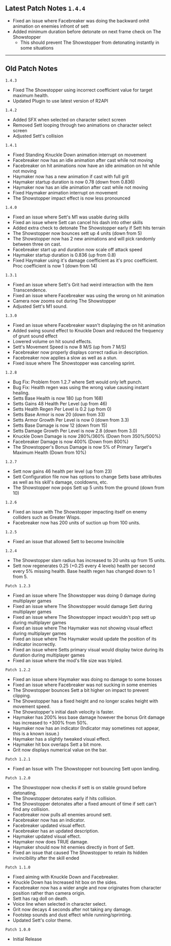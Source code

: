 ## Latest Patch Notes `1.4.4`
* Fixed an issue where Facebreaker was doing the backward onhit animation on enemies infront of sett
* Added minimum duration before detonate on next frame check on The Showstopper    
    * This should prevent The Showstopper from detonating instantly in some situations

---

## Old Patch Notes
`1.4.3`
* Fixed The Showstopper using incorrect coefficient value for target maximum health.
* Updated Plugin to use latest version of R2API

`1.4.2`
* Added SFX when selected on character select screen
* Removed Sett looping through two animations on character select screen
* Adjusted Sett's collision

`1.4.1`
* Fixed Standing Knuckle Down animation interrupt on movement
* Facebreaker now has an idle animation after cast while not moving
* Facebreaker on hit animations now have an idle animation on hit while not moving
* Haymaker now has a new animation if cast with full grit
* Haymaker startup duration is now 0.78 (down from 0.836)
* Haymaker now has an idle animation after cast while not moving
* Fixed Haymaker animation interrupt on movement
* The Showstopper impact effect is now less pronounced

`1.4.0`
* Fixed an issue where Sett's M1 was usable during skills
* Fixed an issue where Sett can cancel his dash into other skills
* Added extra check to detonate The Showstopper early if Sett hits terrain
* The Showstopper now bounces sett up 4 units (down from 5)
* The Showstopper now has 2 new animations and will pick randomly between three on cast.
* Facebreaker start up and duration now scale off attack speed
* Haymaker startup duration is 0.836 (up from 0.8)
* Fixed Haymaker using it's damage coefficient as it's proc coefficient. Proc coefficient is now 1 (down from 14)

`1.3.1`
* Fixed an issue where Sett's Grit had weird interaction with the item Transcendence.
* Fixed an issue where Facebreaker was using the wrong on hit animation
* Camera now zooms out during The Showstopper
* Adjusted Sett's M1 sound.

`1.3.0`
* Fixed an issue where Facebreaker wasn't displaying the on hit animation
* Added swing sound effect to Knuckle Down and reduced the frequency of grunt sound effect
* Lowered volume on hit sound effects.
* Sett's Movement Speed is now 8 M/S (up from 7 M/S)
* Facebreaker now properly displays correct radius in description.
* Facebreaker now applies a slow as well as a stun.
* Fixed issue where The Showstopper was canceling sprint.

`1.2.8`
* Bug Fix: Problem from 1.2.7 where Sett would only left punch.
* Bug Fix: Health regen was using the wrong value causing instant healing.
* Setts Base Health is now 180 (up from 168)
* Setts Gains 48 Health Per Level (up from 46)
* Setts Health Regen Per Level is 0.2 (up from 0)
* Setts Base Armor is now 20 (down from 33)
* Setts Armor Growth Per Level is now 0 (down from 3.3)
* Setts Base Damage is now 12 (down from 15)
* Setts Damage Growth Per Level is now 2.8 (down from 3.0)
* Knuckle Down Damage is now 280%/360% (Down from 350%/500%)
* Facebreaker Damage is now 400% (Down from 800%)
* The Showstopper's Bonus Damage is now 5% of Primary Target's Maximum Health (Down from 10%)

`1.2.7`
* Sett now gains 46 health per level (up from 23)
* Sett Configuration file now has options to change Setts base attributes as well as his skill's damage, cooldowns, etc.
* The Showstopper now pops Sett up 5 units from the ground (down from 10)

`1.2.6`
* Fixed an issue with The Showstopper impacting itself on enemy colliders such as Greater Wisps.
* Facebreaker now has 200 units of suction up from 100 units.

`1.2.5`
* Fixed an issue that allowed Sett to become Invincible

`1.2.4`
* The Showstopper slam radius has increased to 20 units up from 15 units.
* Sett now regenerates 0.25 (+0.25 every 4 levels) health per second every 5% missing health. Base health regen has changed down to 1 from 5.

`Patch 1.2.3`
* Fixed an issue where The Showstopper was doing 0 damage during multiplayer games
* Fixed an issue where The Showstopper would damage Sett during multiplayer games
* Fixed an issue where The Showstopper impact wouldn't pop sett up during multiplayer games
* Fixed an issue where The Haymaker was not showing visual effect during multiplayer games
* Fixed an issue where The Haymaker would update the position of its indicator incorrectly.
* Fixed an issue where Setts primary visual would display twice during its duration during multiplayer games
* Fixed an issue where the mod's file size was tripled.

`Patch 1.2.2`
* Fixed an issue where Haymaker was doing no damage to some bosses
* Fixed an issue where Facebreaker was not sucking in some enemies
* The Showstopper bounces Sett a bit higher on impact to prevent clipping.
* The Showstopper has a fixed height and no longer scales height with movement speed.
* The Showstopper's initial dash velocity is faster.
* Haymaker has 200% less base damage however the bonus Grit damage has increased to +300% from 50%.
* Haymaker now has an indicator (Indicator may sometimes not appear, this is a known issue.)
* Haymaker has a slightly tweaked visual effect.
* Haymaker hit box overlaps Sett a bit more.
* Grit now displays numerical value on the bar.

`Patch 1.2.1`
* Fixed an Issue with The Showstopper not bouncing Sett upon landing.

`Patch 1.2.0`
* The Showstopper now checks if sett is on stable ground before detonating. 
* The Showstopper detonates early if hits collision.
* The Showstopper detonates after a fixed amount of time if sett can't find any collision.
* Facebreaker now pulls all enemies around sett. 
* Facebreaker now has an indicator.
* Facebreaker updated visual effect.
* Facebreaker has an updated description.
* Haymaker updated visual effect.
* Haymaker now does TRUE damage.
* Haymaker should now hit enemies directly in front of Sett.
* Fixed an issue that caused The Showstopper to retain its hidden invincibility after the skill ended

`Patch 1.1.0`
* Fixed aiming with Knuckle Down and Facebreaker.
* Knuckle Down has Increased hit box on the sides.
* Facebreaker now has a wider angle and now originates from character position rather than camera origin.
* Sett has rag doll on death.
* Voice line when selected in character select.
* Grit now decays 4 seconds after not taking any damage.
* Footstep sounds and dust effect while running/sprinting.
* Updated Sett's color theme.

`Patch 1.0.0`
* Initial Release
